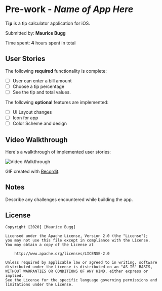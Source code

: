 # Pre-work - *Name of App Here*

**Tip** is a tip calculator application for iOS.

Submitted by: **Maurice Bugg**

Time spent: **4** hours spent in total

## User Stories

The following **required** functionality is complete:

* [ ] User can enter a bill amount
* [ ] Choose a tip percentage
* [ ] See the tip and total values.

The following **optional** features are implemented:
* [ ] UI Layout changes
* [ ] Icon for app
* [ ] Color Scheme and design

## Video Walkthrough 

Here's a walkthrough of implemented user stories:

<img src='http://g.recordit.co/d50nzW1qUr.gif' title='Video Walkthrough' width='' alt='Video Walkthrough' />

GIF created with [Recordit](https://recordit.co/).

## Notes

Describe any challenges encountered while building the app.

## License

    Copyright [2020] [Maurice Bugg]

    Licensed under the Apache License, Version 2.0 (the "License");
    you may not use this file except in compliance with the License.
    You may obtain a copy of the License at

        http://www.apache.org/licenses/LICENSE-2.0

    Unless required by applicable law or agreed to in writing, software
    distributed under the License is distributed on an "AS IS" BASIS,
    WITHOUT WARRANTIES OR CONDITIONS OF ANY KIND, either express or implied.
    See the License for the specific language governing permissions and
    limitations under the License.
